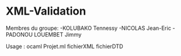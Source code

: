 XML-Validation
==============

Membres du groupe:
-KOLUBAKO Tennessy
-NICOLAS Jean-Eric
-PADONOU LOUEMBET Jimmy

Usage : 
ocaml Projet.ml fichierXML fichierDTD
